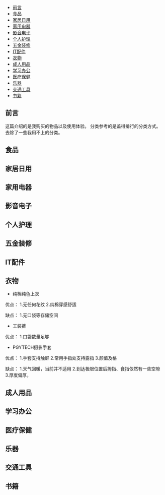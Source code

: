 
<!-- @import "[TOC]" {cmd="toc" depthFrom=1 depthTo=6 orderedList=false} -->

<!-- code_chunk_output -->

- [前言](#前言)
- [食品](#食品)
- [家居日用](#家居日用)
- [家用电器](#家用电器)
- [影音电子](#影音电子)
- [个人护理](#个人护理)
- [五金装修](#五金装修)
- [IT配件](#it配件)
- [衣物](#衣物)
- [成人用品](#成人用品)
- [学习办公](#学习办公)
- [医疗保健](#医疗保健)
- [乐器](#乐器)
- [交通工具](#交通工具)
- [书籍](#书籍)

<!-- /code_chunk_output -->

## 前言

这篇介绍的是我购买的物品以及使用体验。
分类参考的是盖得排行的分类方式。去除了一些我用不上的分类。

## 食品

## 家居日用

## 家用电器

## 影音电子

## 个人护理

## 五金装修

## IT配件

## 衣物

- 纯棉纯色上衣

优点：
1.无任何花纹
2.纯棉穿感舒适

缺点：
1.无口袋等存储空间

- 工装裤

优点：
1.口袋数量足够

- PGYTECH摄影手套

优点：
1.手套支持触屏
2.常用手指处支持露指
3.颜值及格

缺点：
1.天气回暖，当前并不适用
2.到达极限位置后拇指、食指依然有一些空隙
3.厚度偏厚，

## 成人用品

## 学习办公

## 医疗保健

## 乐器

## 交通工具

## 书籍
